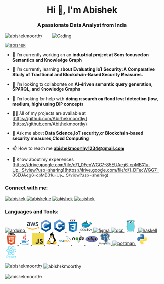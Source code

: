 <h1 align="center">Hi 👋, I'm Abishek</h1>
<h3 align="center">A passionate Data Analyst from India</h3>
<img align="right" alt="Coding" width="350" src="https://i.pinimg.com/originals/81/17/8b/81178b47a8598f0c81c4799f2cdd4057.gif">

<p align="left"> <img src="https://komarev.com/ghpvc/?username=abishekmoorthy&label=Profile%20views&color=0e75b6&style=flat" alt="abishekmoorthy" /> </p>

<p align="left"> <a href="https://twitter.com/abishek59787942" target="blank"><img src="https://img.shields.io/twitter/follow/abishek?logo=twitter&style=for-the-badge" alt="abishek" /></a> </p>

- 🔭 I’m currently working on an **industrial project at Sony focused on Semantics and Knowledge Graph**

- 🌱 I’m currently learning **about Evaluating IoT Security: A Comparative Study of Traditional and Blockchain-Based Security Measures.**

- 👯 I’m looking to collaborate on **AI-driven semantic query generation, SPARQL, and Knowledge Graphs**

- 🤝 I’m looking for help with **doing research on flood level detection (low, medium, high) using DIP concepts**

- 👨‍💻 All of my projects are available at [https://github.com/Abishekmoorthy](https://github.com/Abishekmoorthy)

- 💬 Ask me about **Data Science,IoT security,or Blockchain-based security measures,Cloud Computing**

- 📫 How to reach me **abishekmoorthy1234@gmail.com**

- 📄 Know about my experiences [https://drive.google.com/file/d/1_DFeqWGG7-85EUAeg6-cpMB31u-Up_-S/view?usp=sharing](https://drive.google.com/file/d/1_DFeqWGG7-85EUAeg6-cpMB31u-Up_-S/view?usp=sharing)

<h3 align="left">Connect with me:</h3>
<p align="left">
<a href="https://twitter.com/abishek" target="blank"><img align="center" src="https://raw.githubusercontent.com/rahuldkjain/github-profile-readme-generator/master/src/images/icons/Social/twitter.svg" alt="abishek" height="30" width="40" /></a>
<a href="https://linkedin.com/in/abishek e" target="blank"><img align="center" src="https://raw.githubusercontent.com/rahuldkjain/github-profile-readme-generator/master/src/images/icons/Social/linked-in-alt.svg" alt="abishek e" height="30" width="40" /></a>
<a href="https://www.codechef.com/users/abishek" target="blank"><img align="center" src="https://cdn.jsdelivr.net/npm/simple-icons@3.1.0/icons/codechef.svg" alt="abishek" height="30" width="40" /></a>
<a href="https://www.leetcode.com/abishek" target="blank"><img align="center" src="https://raw.githubusercontent.com/rahuldkjain/github-profile-readme-generator/master/src/images/icons/Social/leet-code.svg" alt="abishek" height="30" width="40" /></a>
</p>

<h3 align="left">Languages and Tools:</h3>
<p align="left"> <a href="https://www.arduino.cc/" target="_blank" rel="noreferrer"> <img src="https://cdn.worldvectorlogo.com/logos/arduino-1.svg" alt="arduino" width="40" height="40"/> </a> <a href="https://aws.amazon.com" target="_blank" rel="noreferrer"> <img src="https://raw.githubusercontent.com/devicons/devicon/master/icons/amazonwebservices/amazonwebservices-original-wordmark.svg" alt="aws" width="40" height="40"/> </a> <a href="https://www.cprogramming.com/" target="_blank" rel="noreferrer"> <img src="https://raw.githubusercontent.com/devicons/devicon/master/icons/c/c-original.svg" alt="c" width="40" height="40"/> </a> <a href="https://www.w3schools.com/cpp/" target="_blank" rel="noreferrer"> <img src="https://raw.githubusercontent.com/devicons/devicon/master/icons/cplusplus/cplusplus-original.svg" alt="cplusplus" width="40" height="40"/> </a> <a href="https://www.w3schools.com/css/" target="_blank" rel="noreferrer"> <img src="https://raw.githubusercontent.com/devicons/devicon/master/icons/css3/css3-original-wordmark.svg" alt="css3" width="40" height="40"/> </a> <a href="https://www.docker.com/" target="_blank" rel="noreferrer"> <img src="https://raw.githubusercontent.com/devicons/devicon/master/icons/docker/docker-original-wordmark.svg" alt="docker" width="40" height="40"/> </a> <a href="https://www.figma.com/" target="_blank" rel="noreferrer"> <img src="https://www.vectorlogo.zone/logos/figma/figma-icon.svg" alt="figma" width="40" height="40"/> </a> <a href="https://cloud.google.com" target="_blank" rel="noreferrer"> <img src="https://www.vectorlogo.zone/logos/google_cloud/google_cloud-icon.svg" alt="gcp" width="40" height="40"/> </a> <a href="https://golang.org" target="_blank" rel="noreferrer"> <img src="https://raw.githubusercontent.com/devicons/devicon/master/icons/go/go-original.svg" alt="go" width="40" height="40"/> </a> <a href="https://www.haskell.org/" target="_blank" rel="noreferrer"> <img src="https://upload.wikimedia.org/wikipedia/commons/1/1c/Haskell-Logo.svg" alt="haskell" width="40" height="40"/> </a> <a href="https://www.w3.org/html/" target="_blank" rel="noreferrer"> <img src="https://raw.githubusercontent.com/devicons/devicon/master/icons/html5/html5-original-wordmark.svg" alt="html5" width="40" height="40"/> </a> <a href="https://www.java.com" target="_blank" rel="noreferrer"> <img src="https://raw.githubusercontent.com/devicons/devicon/master/icons/java/java-original.svg" alt="java" width="40" height="40"/> </a> <a href="https://developer.mozilla.org/en-US/docs/Web/JavaScript" target="_blank" rel="noreferrer"> <img src="https://raw.githubusercontent.com/devicons/devicon/master/icons/javascript/javascript-original.svg" alt="javascript" width="40" height="40"/> </a> <a href="https://www.linux.org/" target="_blank" rel="noreferrer"> <img src="https://raw.githubusercontent.com/devicons/devicon/master/icons/linux/linux-original.svg" alt="linux" width="40" height="40"/> </a> <a href="https://www.mysql.com/" target="_blank" rel="noreferrer"> <img src="https://raw.githubusercontent.com/devicons/devicon/master/icons/mysql/mysql-original-wordmark.svg" alt="mysql" width="40" height="40"/> </a> <a href="https://nodejs.org" target="_blank" rel="noreferrer"> <img src="https://raw.githubusercontent.com/devicons/devicon/master/icons/nodejs/nodejs-original-wordmark.svg" alt="nodejs" width="40" height="40"/> </a> <a href="https://www.php.net" target="_blank" rel="noreferrer"> <img src="https://raw.githubusercontent.com/devicons/devicon/master/icons/php/php-original.svg" alt="php" width="40" height="40"/> </a> <a href="https://www.postgresql.org" target="_blank" rel="noreferrer"> <img src="https://raw.githubusercontent.com/devicons/devicon/master/icons/postgresql/postgresql-original-wordmark.svg" alt="postgresql" width="40" height="40"/> </a> <a href="https://postman.com" target="_blank" rel="noreferrer"> <img src="https://www.vectorlogo.zone/logos/getpostman/getpostman-icon.svg" alt="postman" width="40" height="40"/> </a> <a href="https://www.python.org" target="_blank" rel="noreferrer"> <img src="https://raw.githubusercontent.com/devicons/devicon/master/icons/python/python-original.svg" alt="python" width="40" height="40"/> </a> <a href="https://reactjs.org/" target="_blank" rel="noreferrer"> <img src="https://raw.githubusercontent.com/devicons/devicon/master/icons/react/react-original-wordmark.svg" alt="react" width="40" height="40"/> </a> </p>

<p><img align="left" src="https://github-readme-stats.vercel.app/api/top-langs?username=abishekmoorthy&show_icons=true&locale=en&layout=compact" alt="abishekmoorthy" /></p>

<p>&nbsp;<img align="center" src="https://github-readme-stats.vercel.app/api?username=abishekmoorthy&show_icons=true&locale=en" alt="abishekmoorthy" /></p>

<p><img align="center" src="https://github-readme-streak-stats.herokuapp.com/?user=abishekmoorthy&" alt="abishekmoorthy" /></p>
